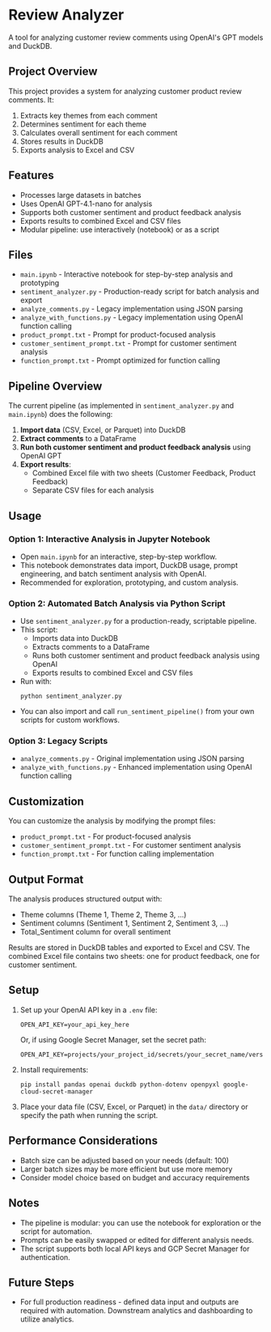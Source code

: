 # Review Analyzer

A tool for analyzing customer review comments using OpenAI's GPT models and DuckDB.

## Project Overview

This project provides a system for analyzing customer product review comments. It:

1. Extracts key themes from each comment
2. Determines sentiment for each theme
3. Calculates overall sentiment for each comment
4. Stores results in DuckDB
5. Exports analysis to Excel and CSV

## Features

- Processes large datasets in batches
- Uses OpenAI GPT-4.1-nano for analysis
- Supports both customer sentiment and product feedback analysis
- Exports results to combined Excel and CSV files
- Modular pipeline: use interactively (notebook) or as a script

## Files

- `main.ipynb` - Interactive notebook for step-by-step analysis and prototyping
- `sentiment_analyzer.py` - Production-ready script for batch analysis and export
- `analyze_comments.py` - Legacy implementation using JSON parsing
- `analyze_with_functions.py` - Legacy implementation using OpenAI function calling
- `product_prompt.txt` - Prompt for product-focused analysis
- `customer_sentiment_prompt.txt` - Prompt for customer sentiment analysis
- `function_prompt.txt` - Prompt optimized for function calling

## Pipeline Overview

The current pipeline (as implemented in `sentiment_analyzer.py` and `main.ipynb`) does the following:

1. **Import data** (CSV, Excel, or Parquet) into DuckDB
2. **Extract comments** to a DataFrame
3. **Run both customer sentiment and product feedback analysis** using OpenAI GPT
4. **Export results**:
   - Combined Excel file with two sheets (Customer Feedback, Product Feedback)
   - Separate CSV files for each analysis

## Usage

### Option 1: Interactive Analysis in Jupyter Notebook

- Open `main.ipynb` for an interactive, step-by-step workflow.
- This notebook demonstrates data import, DuckDB usage, prompt engineering, and batch sentiment analysis with OpenAI.
- Recommended for exploration, prototyping, and custom analysis.

### Option 2: Automated Batch Analysis via Python Script

- Use `sentiment_analyzer.py` for a production-ready, scriptable pipeline.
- This script:
  - Imports data into DuckDB
  - Extracts comments to a DataFrame
  - Runs both customer sentiment and product feedback analysis using OpenAI
  - Exports results to combined Excel and CSV files
- Run with:
  ```
  python sentiment_analyzer.py
  ```
- You can also import and call `run_sentiment_pipeline()` from your own scripts for custom workflows.

### Option 3: Legacy Scripts

- `analyze_comments.py` - Original implementation using JSON parsing
- `analyze_with_functions.py` - Enhanced implementation using OpenAI function calling

## Customization

You can customize the analysis by modifying the prompt files:
- `product_prompt.txt` - For product-focused analysis
- `customer_sentiment_prompt.txt` - For customer sentiment analysis
- `function_prompt.txt` - For function calling implementation

## Output Format

The analysis produces structured output with:
- Theme columns (Theme 1, Theme 2, Theme 3, ...)
- Sentiment columns (Sentiment 1, Sentiment 2, Sentiment 3, ...)
- Total_Sentiment column for overall sentiment

Results are stored in DuckDB tables and exported to Excel and CSV. The combined Excel file contains two sheets: one for product feedback, one for customer sentiment.

## Setup

1. Set up your OpenAI API key in a `.env` file:
   ```
   OPEN_API_KEY=your_api_key_here
   ```
   Or, if using Google Secret Manager, set the secret path:
   ```
   OPEN_API_KEY=projects/your_project_id/secrets/your_secret_name/versions/latest
   ```

2. Install requirements:
   ```
   pip install pandas openai duckdb python-dotenv openpyxl google-cloud-secret-manager
   ```

3. Place your data file (CSV, Excel, or Parquet) in the `data/` directory or specify the path when running the script.

## Performance Considerations

- Batch size can be adjusted based on your needs (default: 100)
- Larger batch sizes may be more efficient but use more memory
- Consider model choice based on budget and accuracy requirements

## Notes

- The pipeline is modular: you can use the notebook for exploration or the script for automation.
- Prompts can be easily swapped or edited for different analysis needs.
- The script supports both local API keys and GCP Secret Manager for authentication.

## Future Steps

- For full production readiness - defined data input and outputs are required with automation. Downstream analytics and dashboarding to utilize analytics. 